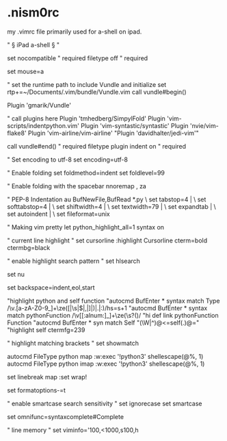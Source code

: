 # .nism0rc
my .vimrc file primarily used for a-shell on ipad.

" § iPad a-shell § "

set nocompatible              " required
filetype off                  " required

set mouse=a

" set the runtime path to include Vundle and initialize
set rtp+=~/Documents/.vim/bundle/Vundle.vim
call vundle#begin()

Plugin 'gmarik/Vundle'

" call plugins here
Plugin 'tmhedberg/SimpylFold'
Plugin 'vim-scripts/indentpython.vim'
Plugin 'vim-syntastic/syntastic'
Plugin 'nvie/vim-flake8'
Plugin 'vim-airline/vim-airline'
"Plugin 'davidhalter/jedi-vim'"

call vundle#end()            " required
filetype plugin indent on    " required

" Set encoding to utf-8
set encoding=utf-8

" Enable folding
set foldmethod=indent
set foldlevel=99

" Enable folding with the spacebar
nnoremap <space>, za

" PEP-8 Indentation
au BufNewFile,BufRead *.py
    \ set tabstop=4 |
    \ set softtabstop=4 |
    \ set shiftwidth=4 |
    \ set textwidth=79 |
    \ set expandtab |
    \ set autoindent |
    \ set fileformat=unix

" Making vim pretty
let python_highlight_all=1
syntax on

" current line highlight "
set cursorline
:highlight Cursorline cterm=bold ctermbg=black

" enable highlight search pattern "
set hlsearch 

set nu

set backspace=indent,eol,start

"highlight python and self function
"autocmd BufEnter * syntax match Type /\v\.[a-zA-Z0-9_]+\ze(\[|\s|$|,|\]|\)|\.|:)/hs=s+1
"autocmd BufEnter * syntax match pythonFunction /\v[[:alnum:]_]+\ze(\s?\()/
"hi def link pythonFunction Function
"autocmd BufEnter * syn match Self "\(\W\|^\)\@<=self\(\.\)\@="
"highlight self ctermfg=239

" highlight matching brackets  "
set showmatch 

autocmd FileType python map <buffer> <space><leader> :w<CR>:exec '!python3' shellescape(@%, 1)<CR>
autocmd FileType python imap <buffer> <space><leader> <esc>:w<CR>:exec '!python3' shellescape(@%, 1)<CR>

set linebreak
map <C-w> :set wrap!<CR>

set formatoptions-=t

" enable smartcase search sensitivity "
set ignorecase
set smartcase

set omnifunc=syntaxcomplete#Complete

" line memory "
set viminfo='100,<1000,s100,h
